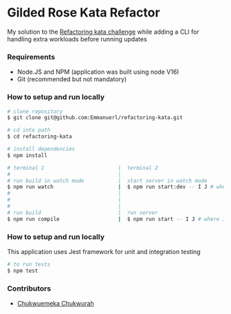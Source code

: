 # Gilded Rose Kata Refactor

My solution to the [Refactoring kata challenge](https://github.com/emilybache/GildedRose-Refactoring-Kata/blob/main/GildedRoseRequirements.txt) while adding a CLI for handling extra workloads before running updates

### Requirements

- Node.JS and NPM (application was built using node V16)
- Git (recommended but not mandatory)

### How to setup and run locally

```sh
# clone repository
$ git clone git@github.com:Emmanuerl/refactoring-kata.git

# cd into path
$ cd refactoring-kata

# install dependencies
$ npm install

# terminal 1                        |  terminal 2
#                                   |
# run build in watch mode           |  start server in watch mode
$ npm run watch                     |  $ npm run start:dev -- I J # where I and J are the number of update and HTTP calls respectively
#                                   |
#                                   |
#                                   |
# run build                         |  run server
$ npm run compile                   |  $ npm run start -- I J # where I and J are the number of update and HTTP calls respectively
```

### How to setup and run locally

This application uses Jest framework for unit and integration testing

```sh
# to run tests
$ npm test
```

### Contributors

- [Chukwuemeka Chukwurah](https://github.com/emmanuerl)

